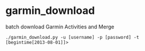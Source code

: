 garmin_download
===============

batch download Garmin Activities and Merge

 <code>./garmin_download.py -u [username] -p [password] -t [begintime[2013-08-01]]></code>
